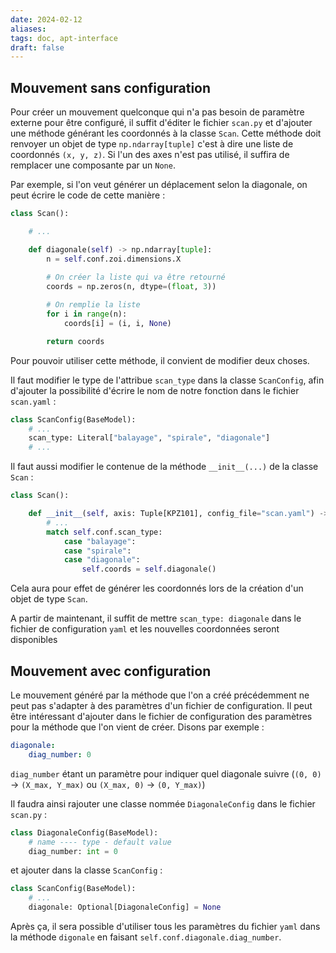 ```yaml
---
date: 2024-02-12
aliases: 
tags: doc, apt-interface
draft: false
---
```


## Mouvement sans configuration

Pour créer un mouvement quelconque qui n'a pas besoin de paramètre externe pour être configuré, il suffit d'éditer le fichier `scan.py` et d'ajouter une méthode générant les coordonnés à la classe `Scan`. Cette méthode doit renvoyer un objet de type `np.ndarray[tuple]` c'est à dire une liste de coordonnés `(x, y, z)`. Si l'un des axes n'est pas utilisé, il suffira de remplacer une composante par un `None`.

Par exemple, si l'on veut générer un déplacement selon la diagonale, on peut écrire le code de cette manière :

```python
class Scan():

	# ...

	def diagonale(self) -> np.ndarray[tuple]:
		n = self.conf.zoi.dimensions.X
		
		# On créer la liste qui va être retourné 
		coords = np.zeros(n, dtype=(float, 3))

		# On remplie la liste
		for i in range(n):
			coords[i] = (i, i, None)

		return coords
```

Pour pouvoir utiliser cette méthode, il convient de modifier deux choses.

Il faut modifier le type de l'attribue `scan_type` dans la classe `ScanConfig`, afin d'ajouter la possibilité d'écrire le nom de notre fonction dans le fichier `scan.yaml` :
```python
class ScanConfig(BaseModel):
	# ...
	scan_type: Literal["balayage", "spirale", "diagonale"]
	# ...
```

Il faut aussi modifier le contenue de la méthode `__init__(...)` de la classe `Scan` :

```python
class Scan():

	def __init__(self, axis: Tuple[KPZ101], config_file="scan.yaml") -> None:
		# ...
		match self.conf.scan_type:
			case "balayage": 
			case "spirale":
			case "diagonale":
				self.coords = self.diagonale()
```

Cela aura pour effet de générer les coordonnés lors de la création d'un objet de type `Scan`.

A partir de maintenant, il suffit de mettre `scan_type: diagonale` dans le fichier de configuration `yaml` et les nouvelles coordonnées seront disponibles

## Mouvement avec configuration

Le mouvement généré par la méthode que l'on a créé précédemment ne peut pas s'adapter à des paramètres d'un fichier de configuration. Il peut être intéressant d'ajouter dans le fichier de configuration des paramètres pour la méthode que l'on vient de créer. Disons par exemple :
```yaml
diagonale:
	diag_number: 0 
```

`diag_number` étant un paramètre pour indiquer quel diagonale suivre (`(0, 0)` $\rightarrow$ `(X_max, Y_max)` ou `(X_max, 0)` $\rightarrow$ `(0, Y_max)`)

Il faudra ainsi rajouter une classe nommée `DiagonaleConfig` dans le fichier `scan.py` :

```python
class DiagonaleConfig(BaseModel):
	# name ---- type - default value
	diag_number: int = 0
```

et ajouter dans la classe `ScanConfig` :

```python
class ScanConfig(BaseModel):
	# ...
	diagonale: Optional[DiagonaleConfig] = None
```

Après ça, il sera possible d'utiliser tous les paramètres du fichier `yaml` dans la méthode `digonale` en faisant `self.conf.diagonale.diag_number`.